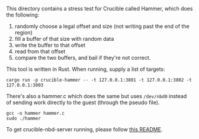 
This directory contains a stress test for Crucible called Hammer, which does
the following:

1. randomly choose a legal offset and size (not writing past the end of the
   region)
1. fill a buffer of that size with random data
1. write the buffer to that offset
1. read from that offset
1. compare the two buffers, and bail if they're not correct.

This tool is written in Rust. When running, supply a list of targets:

    cargo run -p crucible-hammer -- -t 127.0.0.1:3801 -t 127.0.0.1:3802 -t 127.0.0.1:3803

There's also a hammer.c which does the same but uses `/dev/nbd0` instead of
sending work directly to the guest (through the pseudo file).

    gcc -o hammer hammer.c
    sudo ./hammer

To get crucible-nbd-server running, please follow [this
README](../../nbd_server/src/README.md).


